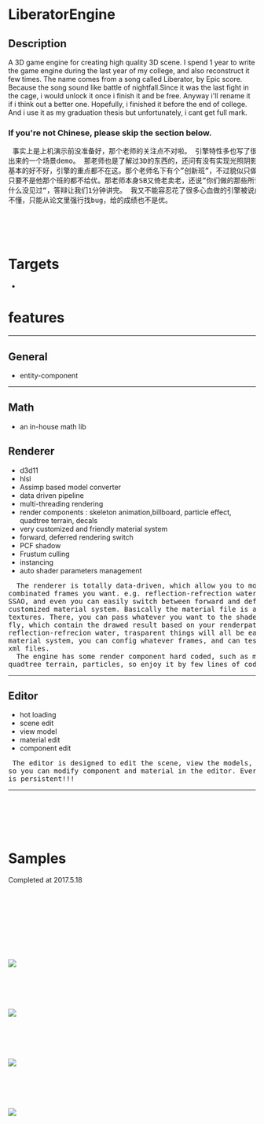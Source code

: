 # LiberatorEngine

## Description
A 3D game engine for creating high quality 3D scene. I spend 1 year to write the game engine during the last year of my college, and also reconstruct it few times. The name comes from a song called Liberator, by Epic score. Because the song sound like battle of nightfall.Since it was the last fight in the cage, i would unlock it once i finish it and be free. Anyway i'll rename it if i think out a better one. Hopefully, i finished it before the end of college. And i use it as my graduation thesis but unfortunately, i cant get full mark. <br>

### If you're not Chinese, please skip the section below. <br>

<pre>
 事实上是上机演示前没准备好，那个老师的关注点不对啦。 引擎特性多也写了很多优化，最后能让人看到的只有一个编辑器和用编辑器做
出来的一个场景demo。 那老师也是了解过3D的东西的，还问有没有实现光照阴影啊、AA啊，既然是一个引擎怎么可能没有这些呢，都是最
基本的好不好，引擎的重点都不在这。那个老师名下有个”创新班”，不过貌似只做web,app，所以我也不想去他那个班。那老师有歧视，
只要不是他那个班的都不给优。那老师本身SB又倚老卖老，还说”你们做的那些所谓系统，没有谁的系统是特别吊的，做了老师这么多年有
什么没见过“，答辩让我们1分钟讲完。 我又不能容忍花了很多心血做的引擎被说成”那些系统“，答辩的时候ZHUANG B了一下，那老师又
不懂，只能从论文里强行找bug，给的成绩也不是优。
</pre>

<br>
<br>
<br>

# Targets
- 


# features
***
## General
- entity-component

***
## Math
- an in-house math lib

## Renderer
- d3d11 
- hlsl
- Assimp based model converter
- data driven pipeline
- multi-threading rendering
- render components : skeleton animation,billboard, particle effect, quadtree terrain, decals
- very customized and friendly material system
- forward, deferred rendering switch
- PCF shadow
- Frustum culling
- instancing
- auto shader parameters management

 <pre>
  The renderer is totally data-driven, which allow you to modify the renderpath to config any 
combinated frames you want. e.g. reflection-refrection water, screen-based fog, bloom, volumetric light, 
SSAO, and even you can easily switch between forward and defferred rendering. The engine also has a 
customized material system. Basically the material file is a xml, which composite of shader, variables, 
textures. There, you can pass whatever you want to the shader through the xml, even a RenderTarget on the 
fly, which contain the drawed result based on your renderpath, and that is up to you. So-what skybox, 
reflection-refrecion water, trasparent things will all be easy stuff, haha. Togeter with the renderpath and 
material system, you can config whatever frames, and can test a graphic algorithm efficiently with few little 
xml files.  
  The engine has some render component hard coded, such as mesh/skinned-mesh, billboard group, 
quadtree terrain, particles, so enjoy it by few lines of codes.  
</pre>
   

 


***
## Editor 
- hot loading
- scene edit
- view model
- material edit
- component edit
 
 <pre>
 The editor is designed to edit the scene, view the models, etc. Since the engine is entity-component based, 
so you can modify component and material in the editor. Everything will be stream to a xml scene file, everything 
is persistent!!!
</pre>

***

<br>
<br>
<br>
<br>

# Samples

Completed at 2017.5.18
<br>
<br>
<br>
<br>
<br>
<br>
<br>
<br>
<br>
<br>
![](https://github.com/kampxtr/LiberatorEngine/blob/master/screenshots/clipboard.png)
<br>
<br>
<br>
<br>
<br>
<br>
![](https://github.com/kampxtr/LiberatorEngine/blob/master/screenshots/%E5%9B%BE%E7%89%873.png)
<br>
<br>
<br>
<br>
<br>
<br>
![](https://github.com/kampxtr/LiberatorEngine/blob/master/screenshots/%E5%9B%BE%E7%89%871.png)
<br>
<br>
<br>
<br>
<br>
<br>
![](https://github.com/kampxtr/LiberatorEngine/blob/master/screenshots/%E5%9B%BE%E7%89%872.png)








